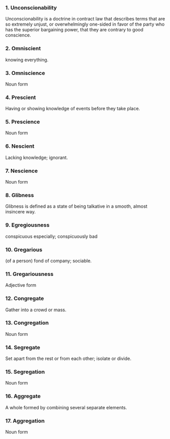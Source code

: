 ### 1. Unconscionability

Unconscionability is a doctrine in contract law that describes terms that are so extremely unjust, or overwhelmingly one-sided in favor of the party who has the superior bargaining power, that they are contrary to good conscience.

### 2. Omniscient

knowing everything.

### 3. Omniscience

Noun form

### 4. Prescient

Having or showing knowledge of events before they take place.

### 5. Prescience

Noun form

### 6. Nescient

Lacking knowledge; ignorant.

### 7. Nescience

Noun form

### 8. Glibness

Glibness is defined as a state of being talkative in a smooth, almost insincere way.

### 9. Egregiousness

conspicuous especially; conspicuously bad

### 10. Gregarious

(of a person) fond of company; sociable.

### 11. Gregariousness

Adjective form

### 12. Congregate

Gather into a crowd or mass.

### 13. Congregation

Noun form

### 14. Segregate

Set apart from the rest or from each other; isolate or divide.

### 15. Segregation

Noun form

### 16. Aggregate

A whole formed by combining several separate elements.

### 17. Aggregation

Noun form
